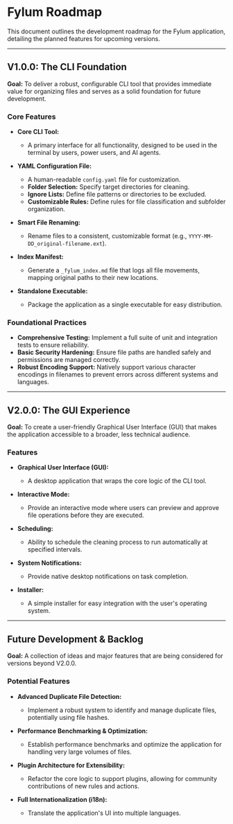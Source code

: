 # Fylum Roadmap

This document outlines the development roadmap for the Fylum application, detailing the planned features for upcoming versions.

---

## V1.0.0: The CLI Foundation

**Goal:** To deliver a robust, configurable CLI tool that provides immediate value for organizing files and serves as a solid foundation for future development.

### Core Features

*   **Core CLI Tool:**
    *   A primary interface for all functionality, designed to be used in the terminal by users, power users, and AI agents.

*   **YAML Configuration File:**
    *   A human-readable `config.yaml` file for customization.
    *   **Folder Selection:** Specify target directories for cleaning.
    *   **Ignore Lists:** Define file patterns or directories to be excluded.
    *   **Customizable Rules:** Define rules for file classification and subfolder organization.

*   **Smart File Renaming:**
    *   Rename files to a consistent, customizable format (e.g., `YYYY-MM-DD_original-filename.ext`).

*   **Index Manifest:**
    *   Generate a `_fylum_index.md` file that logs all file movements, mapping original paths to their new locations.

*   **Standalone Executable:**
    *   Package the application as a single executable for easy distribution.

### Foundational Practices

*   **Comprehensive Testing:** Implement a full suite of unit and integration tests to ensure reliability.
*   **Basic Security Hardening:** Ensure file paths are handled safely and permissions are managed correctly.
*   **Robust Encoding Support:** Natively support various character encodings in filenames to prevent errors across different systems and languages.

---

## V2.0.0: The GUI Experience

**Goal:** To create a user-friendly Graphical User Interface (GUI) that makes the application accessible to a broader, less technical audience.

### Features

*   **Graphical User Interface (GUI):**
    *   A desktop application that wraps the core logic of the CLI tool.

*   **Interactive Mode:**
    *   Provide an interactive mode where users can preview and approve file operations before they are executed.

*   **Scheduling:**
    *   Ability to schedule the cleaning process to run automatically at specified intervals.

*   **System Notifications:**
    *   Provide native desktop notifications on task completion.

*   **Installer:**
    *   A simple installer for easy integration with the user's operating system.

---

## Future Development & Backlog

**Goal:** A collection of ideas and major features that are being considered for versions beyond V2.0.0.

### Potential Features

*   **Advanced Duplicate File Detection:**
    *   Implement a robust system to identify and manage duplicate files, potentially using file hashes.

*   **Performance Benchmarking & Optimization:**
    *   Establish performance benchmarks and optimize the application for handling very large volumes of files.

*   **Plugin Architecture for Extensibility:**
    *   Refactor the core logic to support plugins, allowing for community contributions of new rules and actions.

*   **Full Internationalization (i18n):**
    *   Translate the application's UI into multiple languages.